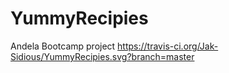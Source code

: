 # YummyRecipies
Andela Bootcamp project https://travis-ci.org/Jak-Sidious/YummyRecipies.svg?branch=master
